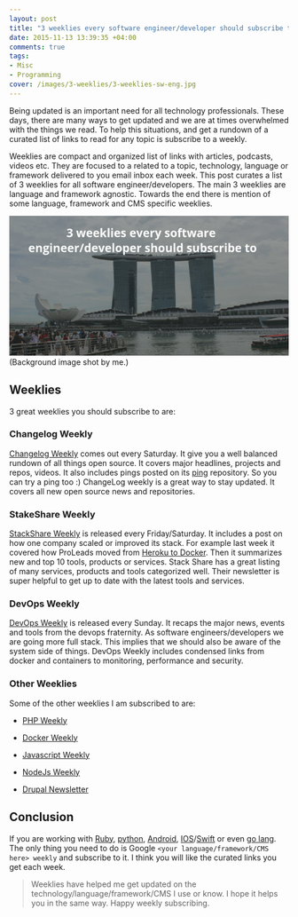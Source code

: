 ```yaml
---
layout: post
title: "3 weeklies every software engineer/developer should subscribe to"
date: 2015-11-13 13:39:35 +04:00
comments: true
tags:
- Misc
- Programming
cover: /images/3-weeklies/3-weeklies-sw-eng.jpg
---
```

Being updated is an important need for all technology professionals. These days, there are many ways to get updated and we are at times overwhelmed with the things we read. To help this situations, and get a rundown of a curated list of links to read for any topic is subscribe to a weekly.

Weeklies are compact and organized list of links with articles, podcasts, videos etc. They are focused to a related to a topic, technology, language or framework delivered to you email inbox each week. This post curates a list of 3 weeklies for all software engineer/developers. The main 3 weeklies are language and framework agnostic. Towards the end there is mention of some language, framework and CMS specific weeklies.

<!-- more -->

<img class="center" loading="lazy" src="/images/3-weeklies/3-weeklies-sw-eng.jpg" title="3 weeklies every software engineer should subscribe to" alt="3 weeklies every software engineer should subscribe to">
(Background image shot by me.)

## Weeklies

3 great weeklies you should subscribe to are:

### Changelog Weekly

[Changelog Weekly](http://bit.ly/1WQnesg) comes out every Saturday. It give you a well balanced rundown of all things open source. It covers major headlines, projects and repos, videos. It also includes pings posted on its [ping](https://github.com/thechangelog/ping) repository. So you can try a ping too :)  ChangeLog weekly is a great way to stay updated. It covers all new open source news and repositories.

### StakeShare Weekly

[StackShare Weekly](http://bit.ly/1N19Mx0) is released every Friday/Saturday. It includes a post on how one company scaled or improved its stack. For example last week it covered how ProLeads moved from [Heroku to Docker](http://stackshare.io/proleads/how-we-moved-from-heroku-to-containers-with-no-docker-experience). Then it summarizes new and top 10 tools, products or services. Stack Share has a great listing of many services, products and tools categorized well. Their newsletter is super helpful to get up to date with the latest tools and services.

### DevOps Weekly

[DevOps Weekly](http://bit.ly/1NugCFO) is released every Sunday. It recaps the major news, events and tools from the devops fraternity.  As software engineers/developers we are going more full stack. This implies that we should also be aware of the system side of things. DevOps Weekly includes condensed links from docker and containers to  monitoring, performance and security.

### Other Weeklies

Some of the other weeklies I am subscribed to are:

* [PHP Weekly](http://www.phpweekly.com/)

* [Docker Weekly](https://www.docker.com/newsletter-subscription)

* [Javascript Weekly](http://javascriptweekly.com/)

* [NodeJs Weekly](http://nodeweekly.com/)

* [Drupal Newsletter](http://www.theweeklydrop.com/)

## Conclusion

If you are working with [Ruby](http://rubyweekly.com/), [python](http://www.pythonweekly.com/),  [Android](http://androidweekly.net/), [IOS](https://iosdevweekly.com/)/[Swift](http://swiftweekly.com/) or even [go lang](http://golangweekly.com/). The only thing you need to do is Google `<your language/framework/CMS here> weekly` and subscribe to it. I think you will like the curated links you get each week.

> Weeklies have helped me get updated on the technology/language/framework/CMS I use or know. I hope it helps you in the same way. Happy weekly subscribing.
